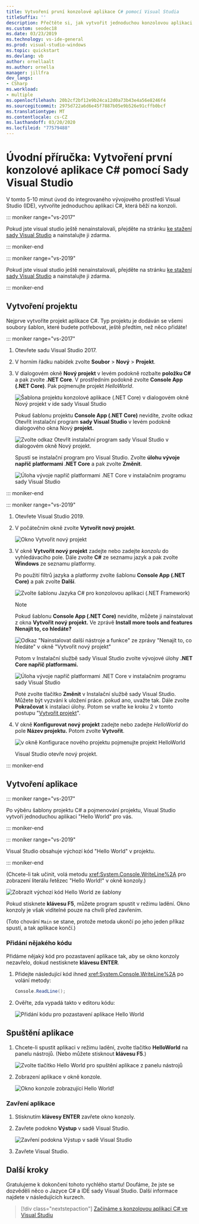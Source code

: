 ```yaml
---
title: Vytvoření první konzolové aplikace C# pomocí Visual Studia
titleSuffix: ''
description: Přečtěte si, jak vytvořit jednoduchou konzolovou aplikaci Hello World v sadě Visual Studio s c#, krok za krokem.
ms.custom: seodec18
ms.date: 03/23/2019
ms.technology: vs-ide-general
ms.prod: visual-studio-windows
ms.topic: quickstart
ms.devlang: vb
author: ornellaalt
ms.author: ornella
manager: jillfra
dev_langs:
- CSharp
ms.workload:
- multiple
ms.openlocfilehash: 20b2cf2bf12e9b24ca12d0a73b43e4a56e8246f4
ms.sourcegitcommit: 2975d722a6d6e45f7887b05e9b526e91cffb0bcf
ms.translationtype: MT
ms.contentlocale: cs-CZ
ms.lasthandoff: 03/20/2020
ms.locfileid: "77579488"
---
```

# <a name="quickstart-use-visual-studio-to-create-your-first-c-console-app"></a>Úvodní příručka: Vytvoření první konzolové aplikace C# pomocí Sady Visual Studio

V tomto 5-10 minut úvod do integrovaného vývojového prostředí Visual Studio (IDE), vytvoříte jednoduchou aplikaci C#, která běží na konzoli.

::: moniker range="vs-2017"

Pokud jste visual studio ještě nenainstalovali, přejděte na stránku [ke stažení sady Visual Studio](https://visualstudio.microsoft.com/vs/older-downloads/?utm_medium=microsoft&utm_source=docs.microsoft.com&utm_campaign=vs+2017+download) a nainstalujte ji zdarma.

::: moniker-end

::: moniker range="vs-2019"

Pokud jste visual studio ještě nenainstalovali, přejděte na stránku [ke stažení sady Visual Studio](https://visualstudio.microsoft.com/downloads) a nainstalujte ji zdarma.

::: moniker-end

## <a name="create-a-project"></a>Vytvoření projektu

Nejprve vytvoříte projekt aplikace C#. Typ projektu je dodáván se všemi soubory šablon, které budete potřebovat, ještě předtím, než něco přidáte!

::: moniker range="vs-2017"

1. Otevřete sadu Visual Studio 2017.

2. V horním řádku nabídek zvolte **Soubor** > **Nový** > **Projekt**.

3. V dialogovém okně **Nový projekt** v levém podokně rozbalte **položku C#** a pak zvolte **.NET Core**. V prostředním podokně zvolte **Console App (.NET Core)**. Pak pojmenujte projekt *HelloWorld*.

   ![Šablona projektu konzolové aplikace (.NET Core) v dialogovém okně Nový projekt v ide sady Visual Studio](../ide/media/new-project-csharp-dotnetcore-helloworld-console-app.png)

     Pokud šablonu projektu **Console App (.NET Core)** nevidíte, zvolte odkaz Otevřít instalační program **sady Visual Studio** v levém podokně dialogového okna Nový **projekt.**

   ![Zvolte odkaz Otevřít instalační program sady Visual Studio v dialogovém okně Nový projekt.](../ide/media/csharp-open-visual-studio-installer-hello-world.png)

     Spustí se instalační program pro Visual Studio. Zvolte **úlohu vývoje napříč platformami .NET Core** a pak zvolte **Změnit**.

     ![Úloha vývoje napříč platformami .NET Core v instalačním programu sady Visual Studio](../ide/media/dot-net-core-xplat-dev-workload.png)

::: moniker-end

::: moniker range="vs-2019"

1. Otevřete Visual Studio 2019.

1. V počátečním okně zvolte **Vytvořit nový projekt**.

   ![Okno Vytvořit nový projekt](../get-started/media/vs-2019/create-new-project-dark-theme.png)

1. V okně **Vytvořit nový projekt** zadejte nebo zadejte *konzolu* do vyhledávacího pole. Dále zvolte **C#** ze seznamu jazyk a pak zvolte **Windows** ze seznamu platformy. 

   Po použití filtrů jazyka a platformy zvolte šablonu **Console App (.NET Core)** a pak zvolte **Další**.

   ![Zvolte šablonu Jazyka C# pro konzolovou aplikaci (.NET Framework)](../get-started/csharp/media/vs-2019/csharp-create-new-project-search-console-net-core-filtered.png)

   > [!NOTE]
   > Pokud šablonu **Console App (.NET Core)** nevidíte, můžete ji nainstalovat z okna **Vytvořit nový projekt.** Ve zprávě **Install more tools and features** **Nenajít to, co hledáte?**
   >
   > ![Odkaz "Nainstalovat další nástroje a funkce" ze zprávy "Nenajít to, co hledáte" v okně "Vytvořit nový projekt"](../get-started/media/vs-2019/not-finding-what-looking-for.png) 
   > 
   > Potom v Instalační službě sady Visual Studio zvolte vývojové úlohy **.NET Core napříč platformami.**
   >
   > ![Úloha vývoje napříč platformami .NET Core v instalačním programu sady Visual Studio](./media/dot-net-core-xplat-dev-workload.png)
   >
   > Poté zvolte tlačítko **Změnit** v Instalační službě sady Visual Studio. Můžete být vyzváni k uložení práce. pokud ano, uvažte tak. Dále zvolte **Pokračovat** k instalaci úlohy. Potom se vraťte ke kroku 2 v tomto postupu "[Vytvořit projekt](#create-a-project)".

1. V okně **Konfigurovat nový projekt** zadejte nebo zadejte *HelloWorld* do pole **Název projektu.** Potom zvolte **Vytvořit**.

   ![v okně Konfigurace nového projektu pojmenujte projekt HelloWorld](../get-started/csharp/media/vs-2019/csharp-name-your-helloworld-project.png)

   Visual Studio otevře nový projekt.
   
::: moniker-end

## <a name="create-the-application"></a>Vytvoření aplikace

::: moniker range="vs-2017"

Po výběru šablony projektu C# a pojmenování projektu, Visual Studio vytvoří jednoduchou aplikaci "Hello World" pro vás.

::: moniker-end

::: moniker range="vs-2019"

Visual Studio obsahuje výchozí kód "Hello World" v projektu.

::: moniker-end

(Chcete-li tak učinit, volá metodu <xref:System.Console.WriteLine%2A> pro zobrazení literálu řetězec "Hello World!" v okně konzoly.)

   ![Zobrazit výchozí kód Hello World ze šablony](../ide/media/csharp-console-helloworld-template.png)

Pokud stisknete **klávesu F5**, můžete program spustit v režimu ladění. Okno konzoly je však viditelné pouze na chvíli před zavřením.

(Toto chování `Main` se stane, protože metoda ukončí po jeho jeden příkaz spustí, a tak aplikace končí.)

### <a name="add-some-code"></a>Přidání nějakého kódu

Přidáme nějaký kód pro pozastavení aplikace tak, aby se okno konzoly nezavřelo, dokud nestisknete **klávesu ENTER**.

1. Přidejte následující kód ihned <xref:System.Console.WriteLine%2A> po volání metody:

   ```csharp
   Console.ReadLine();
   ```

1. Ověřte, zda vypadá takto v editoru kódu:

   ![Přidání kódu pro pozastavení aplikace Hello World](../ide/media/csharp-console-helloworld-add-code.png)

## <a name="run-the-application"></a>Spuštění aplikace

1. Chcete-li spustit aplikaci v režimu ladění, zvolte tlačítko **HelloWorld** na panelu nástrojů. (Nebo můžete stisknout **klávesu F5**.)

   ![Zvolte tlačítko Hello World pro spuštění aplikace z panelu nástrojů](../ide/media/csharp-console-hello-world-button.png)

1. Zobrazení aplikace v okně konzole.

   ![Okno konzole zobrazující Hello World!](../ide/media/csharp-console-hello-world.png)

### <a name="close-the-application"></a>Zavření aplikace

1. Stisknutím **klávesy ENTER** zavřete okno konzoly.

1. Zavřete podokno **Výstup** v sadě Visual Studio.

   ![Zavření podokna Výstup v sadě Visual Studio](../ide/media/csharp-hello-world-close-output-pane.png)

1. Zavřete Visual Studio.

## <a name="next-steps"></a>Další kroky

Gratulujeme k dokončení tohoto rychlého startu! Doufáme, že jste se dozvěděli něco o Jazyce C# a IDE sady Visual Studio. Další informace najdete v následujících kurzech.

> [!div class="nextstepaction"]
> [Začínáme s konzolovou aplikací C# ve Visual Studiu](../get-started/csharp/tutorial-console.md)

